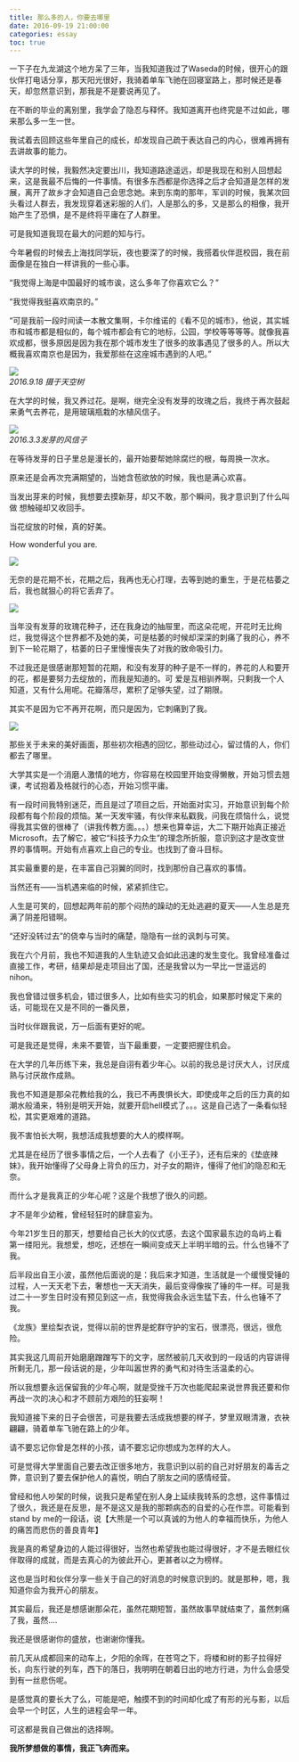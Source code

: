 ```yaml
---
title: 那么多的人，你要去哪里
date: 2016-09-19 21:00:00
categories: essay
toc: true
---
```



一下子在九龙湖这个地方呆了三年，当我知道我过了Waseda的时候，很开心的跟伙伴打电话分享，那天阳光很好，我骑着单车飞驰在回寝室路上，那时候还是春天，却忽然意识到，那我是不是要说再见了。



在不断的毕业的离别里，我学会了隐忍与释怀。我知道离开也终究是不过如此，哪来那么多一生一世。 

我试着去回顾这些年里自己的成长，却发现自己疏于表达自己的内心，很难再拥有去讲故事的能力。

<!-- more -->

读大学的时候，我毅然决定要出川，我知道路途遥远，却是我现在和别人回想起来，这是我最不后悔的一件事情。有很多东西都是你选择之后才会知道是怎样的发展，离开了故乡才会知道自己会思念她。来到东南的那年，军训的时候，我某次回头看过人群去，我发现穿着迷彩服的人们，人是那么的多，又是那么的相像，我开始产生了恐惧，是不是终将平庸在了人群里。


可是我知道我现在最大的问题的知与行。




 
今年暑假的时候去上海找同学玩，夜也要深了的时候，我搭着伙伴逛校园，我在前面像是在独白一样讲我的一些心事。

“我觉得上海是中国最好的城市诶，这么多年了你喜欢它么？”

“我觉得我挺喜欢南京的。”

“可是我前一段时间读一本散文集啊，卡尔维诺的《看不见的城市》，他说，其实城市和城市都是相似的，每个城市都会有它的地标，公园，学校等等等等。就像我喜欢成都，很多原因是因为我在那个城市发生了很多的故事遇见了很多的人。所以大概我喜欢南京也是因为，我爱那些在这座城市遇到的人吧。”


![](../../static/image/start-on-a-journey-to-Japan/1.jpg)   
*2016.9.18 摄于天空树*


在大学的时候，我又养过花。是啊，继完全没有发芽的玫瑰之后，我终于再次鼓起来勇气去养花，是用玻璃瓶栽的水植风信子。

![](../../static/image/start-on-a-journey-to-Japan/2.jpg)      
*2016.3.3发芽的风信子*


在等待发芽的日子里总是漫长的，最开始要帮她除腐烂的根，每周换一次水。

原来还是会再次充满期望的，当她含苞欲放的时候，我也是满心欢喜。

当发出芽来的时候，我想要去摸新芽，却又不敢，那个瞬间，我才意识到了什么叫做 想触碰却又收回手。



当花绽放的时候，真的好美。

How wonderful you are.
 
![](../../static/image/start-on-a-journey-to-Japan/3.jpg)     

无奈的是花期不长，花期之后，我再也无心打理，去等到她的重生，于是花枯萎之后，我也就狠心的将它丢弃了。
 
![](../../static/image/start-on-a-journey-to-Japan/4.jpg)   


当年没有发芽的玫瑰花种子，还在我身边的抽屉里，而这朵花呢，开花时无比绚烂，我觉得这个世界都不及她的美，可是枯萎的时候却深深的刺痛了我的心，养不到下一轮花期了，枯萎的日子里慢慢丧失了对我的致命吸引力。

不过我还是很感谢那短暂的花期，和没有发芽的种子是不一样的，养花的人和要开的花，都是要努力去绽放的，而我是知道的。可 爱是互相驯养啊，只剩我一个人知道，又有什么用呢。花瓣落尽，累积了足够失望，过了期限。

其实不是因为它不再开花啊，而只是因为，它刺痛到了我。

![](../../static/image/start-on-a-journey-to-Japan/5.jpg)    


 

那些关于未来的美好画面，那些初次相遇的回忆，那些动过心，留过情的人，你们都去了哪里。
 
 

大学其实是一个消磨人激情的地方，你容易在校园里开始变得懒散，开始习惯去翘课，考试抱着及格就行的心态，开始习惯平庸。

有一段时间我特别迷茫，而且是过了项目之后，开始面对实习，开始意识到每个阶段都有每个阶段的烦恼。某一天发牢骚，有伙伴来私戳我，问我在烦恼什么，说觉得我其实做的很棒了（讲我传教方面。。。）想来也算幸运，大二下期开始真正接近Microsoft，去了解它，被它“科技予力众生”的理念所折服，意识到这才是改变世界的事情啊。开始有点喜欢上自己的专业。也找到了奋斗目标。


其实最重要的是，在丰富自己羽翼的同时，找到那份自己喜欢的事情。

当然还有——当机遇来临的时候，紧紧抓住它。

人生是可笑的，回想起两年前的那个闷热的躁动的无处逃避的夏天——人生总是充满了阴差阳错啊。

“还好没转过去”的侥幸与当时的痛楚，隐隐有一丝的讽刺与可笑。 

我在六个月前，我也不知道我的人生轨迹又会如此迅速的发生变化。我曾经准备过直接工作，考研，结果却是走项目出了国，还是我曾以为一早比一世遥远的nihon。

我也曾错过很多机会，错过很多人，比如有些实习的机会，如果那时候定下来的话，可能现在又是不同的一番风景，

当时伙伴跟我说，万一后面有更好的呢。

可是我还是觉得，未来不要管，当下最重要，一定要把握住机会。
 
 


在大学的几年历练下来，我总是自诩有着少年心。以前的我总是讨厌大人，讨厌成熟与讨厌故作成熟。

我也不知道是那朵花教给我的么，我已不再畏惧长大，即使成年之后的压力真的如潮水般涌来，特别是明天开始，就要开启hell模式了。。。这是自己选了一条看似轻松，其实更艰难的道路。

我不害怕长大啊，我想活成我想要的大人的模样啊。

尤其是在经历了很多事情之后，一个人去看了《小王子》，还有后来的《垫底辣妹》，我开始懂得了父母身上背负的压力，对子女的期许，懂得了他们的隐忍和无奈。


而什么才是我真正的少年心呢？这是个我想了很久的问题。



才不是年少幼稚，曾经轻狂时的肆意妄为。


今年21岁生日的那天，想要给自己长大的仪式感，去这个国家最东边的岛屿上看第一缕阳光。我想爱，想吃，还想在一瞬间变成天上半明半暗的云。什么也锤不了我。

后半段出自王小波，虽然他后面说的是：我后来才知道，生活就是一个缓慢受锤的过程，人一天天老下去，奢想也一天天消失，最后变得像挨了锤的牛一样。可是我过二十一岁生日时没有预见到这一点，我觉得我会永远生猛下去，什么也锤不了我。

《龙族》里绘梨衣说，觉得以前的世界是蛇群守护的宝石，很漂亮，很远，很危险。
 
其实我这几周前开始磨磨蹭蹭写下的文字，居然被前几天收到的一段话的内容讲得所剩无几，那一段话说的是，少年叫嚣世界的勇气和对待生活温柔的心。
 

所以我想要永远保留我的少年心啊，就是受挫千万次也能爬起来说世界我还要和你再战一次的决心和才不顾前方艰险的狂妄啊！

我知道接下来的日子会很苦，可是我要去活成我想要的样子，梦里双眼清澈，衣袂翩翩，骑着单车飞驰在路上的少年。


请不要忘记你曾是怎样的小孩，请不要忘记你想成为怎样的大人。

  
 
 
 
 
可是觉得大学里面自己要去改正很多地方，我意识到以前的自己对好朋友的毒舌之弊，意识到了要去保护他人的喜悦，明白了朋友之间的感情经营。

曾经和他人吵架的时候，说我只是希望在别人身上延续我转系的念想，这件事情过了很久，我还是在反思，是不是这又是我的那颗病态的自爱的心在作祟。可能看到stand by me的一段话，说【大熊是一个可以真诚的为他人的幸福而快乐，为他人的痛苦而悲伤的善良青年】

我是真的希望身边的人能过得很好，当然也希望我也能过得很好，才不是去眼红伙伴取得的成就，而是去真心的为彼此开心，更甚者以之为榜样。

这也是当时和伙伴分享一些关于自己的好消息的时候意识到的。就是那种，嗯，我知道你会为我开心的朋友。


其实最后，我还是想感谢那朵花，虽然花期短暂，虽然故事早就结束了，虽然刺痛了我，虽然....

我还是很感谢你的盛放，也谢谢你懂我。



 

前几天从成都回来的动车上，夕阳的余晖，在苍穹之下，将楼和树的影子拉得好长，向东行驶的列车，西下的落日，我明明在朝着日出的地方行进，为什么会感受到有一丝悲伤呢。


是感觉真的要长大了么，可能是吧，触摸不到的时间却化成了有形的光与影，以后会早一个时区，人生的进程会早一年。
 

可这都是我自己做出的选择啊。



**我所梦想做的事情，我正飞奔而来。** 